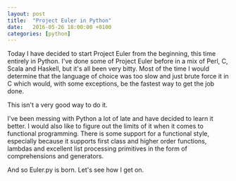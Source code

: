 ```yaml
---
layout: post
title:  "Project Euler in Python"
date:   2016-05-26 18:00:00 +0100
categories: [python]
---
```

Today I have decided to start Project Euler from the beginning, this time entirely
in Python. I've done some of Project Euler before in a mix of Perl, C, Scala and
Haskell, but it's all been very bitty. Most of the time I would determine that the
language of choice was too slow and just brute force it in C which would, with
some exceptions, be the fastest way to get the job done.

This isn't a very good way to do it.

I've been messing with Python a lot of late and have decided to learn it better. I
would also like to figure out the limits of it when it comes to functional
programming. There is some support for a functional style, especially because
it supports first class and higher order functions, lambdas and excellent list
processing primitives in the form of comprehensions and generators.

And so Euler.py is born. Let's see how I get on.
